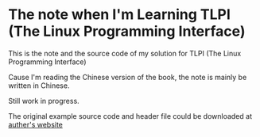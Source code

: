 # The note when I'm Learning TLPI (The Linux Programming Interface)

This is the note and the source code of my solution for TLPI (The Linux Programming Interface)

Cause I'm reading the Chinese version of the book, the note is mainly be written in Chinese.

Still work in progress.

The original example source code and header file could be downloaded at [auther's website](https://man7.org/tlpi/code/index.html)
